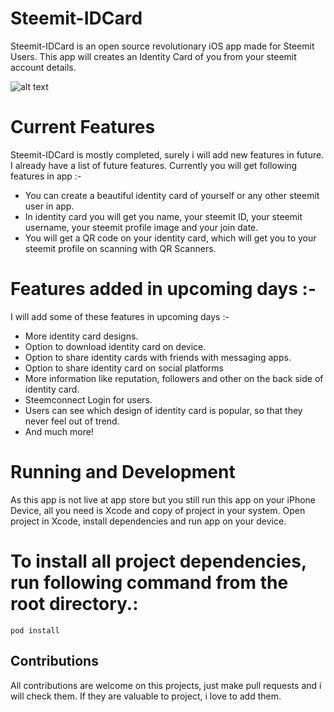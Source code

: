 # Steemit-IDCard
Steemit-IDCard is an open source revolutionary iOS app made for Steemit Users. This app will creates an Identity Card of you from your steemit account details. 

![alt text](https://media.giphy.com/media/ygAEw5MpnXYNDNNldn/giphy.gif)

# Current Features
Steemit-IDCard is mostly completed, surely i will add new features in future. I already have a list of future features. Currently you will get following features in app :-
- You can create a beautiful identity card of yourself or any other steemit user in app.
- In identity card you will get you name, your steemit ID, your steemit username, your steemit profile image and your join date.
- You will get a QR code on your identity card, which will get you to your steemit profile on scanning with QR Scanners.

# Features added in upcoming days :-
I will add some of these features in upcoming days :-
- More identity card designs.
- Option to download identity card on device.
- Option to share identity cards with friends with messaging apps.
- Option to share identity card on social platforms
- More information like reputation, followers and other on the back side of identity card.
- Steemconnect Login for users.
- Users can see which design of identity card is popular, so that they never feel out of trend.
- And much more!

# Running and Development

As this app is not live at app store but you still run this app on your iPhone Device, all you need is Xcode and copy of project in your system. Open project in Xcode, install dependencies and run app on your device.

# To install all project dependencies, run following command from the root directory.:

```
pod install
```
## Contributions
All contributions are welcome on this projects, just make pull requests and i will check them. If they are valuable to project, i love to add them.
